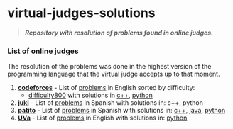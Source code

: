 # virtual-judges-solutions

> ___Repository with resolution of problems found in online judges.___
 
### List of online judges
The resolution of the problems was done in the highest version of the programming language that the virtual judge accepts up to that moment.

1. **[codeforces](./codeforces)** - List of [problems](https://codeforces.com/problemset/page/3?order=BY_RATING_ASC) in English sorted by difficulty: 
    - [difficulty800](./codeforces/difficulty800) with solutions in [c++](./codeforces/difficulty800/c++), [python](./codeforces/difficulty800/python)
2. **[juki](./juki)** - List of [problems](https://judge.juki.app/problems?judge=juki-judge) in Spanish with solutions in: c++, python
3. **[patito](./patito)** - List of [problems](https://jv.umsa.bo/problemset.php) in Spanish with solutions in: [c++](./patito/c++), [java](./patito/java), [python](./patito/python)
4. **[UVa](./uva)** - List of [problems](https://onlinejudge.org/index.php?option=com_onlinejudge&Itemid=8) in English with solutions in: [python](./uva/python)

